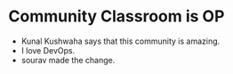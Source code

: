 # Community Classroom is OP

- Kunal Kushwaha says that this community is amazing.
- I love DevOps.
- sourav made the change.